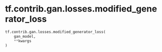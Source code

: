 <div itemscope itemtype="http://developers.google.com/ReferenceObject">
<meta itemprop="name" content="tf.contrib.gan.losses.modified_generator_loss" />
<meta itemprop="path" content="Stable" />
</div>

# tf.contrib.gan.losses.modified_generator_loss

``` python
tf.contrib.gan.losses.modified_generator_loss(
    gan_model,
    **kwargs
)
```

